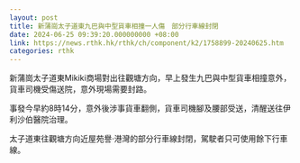 ```yaml
---
layout: post
title: 新蒲崗太子道東九巴與中型貨車相撞一人傷　部分行車線封閉　
date: 2024-06-25 09:39:20.000000000 +08:00
link: https://news.rthk.hk/rthk/ch/component/k2/1758899-20240625.htm
categories: rthk
---
```


新蒲崗太子道東Mikiki商場對出往觀塘方向，早上發生九巴與中型貨車相撞意外，貨車司機受傷送院，意外現場需要封路。

事發今早約8時14分，意外後涉事貨車翻側，貨車司機腳及腰部受送，清醒送往伊利沙伯醫院治理。

太子道東往觀塘方向近屋苑譽·港灣的部分行車線封閉，駕駛者只可使用餘下行車線。

